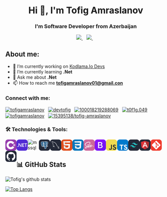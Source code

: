 <h1 align="center">Hi 👋, I'm Tofig Amraslanov</h1>
<h3 align="center">I'm Software Developer from Azerbaijan</h3>

<div align="center">
    <a href="https://www.linkedin.com/in/tofigamraslanov/">
        <img src="https://img.shields.io/badge/linkedin-%230077B5.svg?&style=for-the-badge&logo=linkedin&logoColor=white" />
    </a>&nbsp;&nbsp;
    <a href="https://twitter.com/devTofig">
        <img src="https://img.shields.io/badge/Twitter-1DA1F2?style=for-the-badge&logo=twitter&logoColor=white"   />
    </a>&nbsp;&nbsp;
</div>

## About me:

- 🔭 I’m currently working on [Kodlama.Io Devs](https://github.com/tofigamraslanov/kodlama-io-devs)
- 🌱 I’m currently learning **.Net**
- 💬 Ask me about **.Net**
- 📫 How to reach me **tofigamraslanov01@gmail.con**

### Connect with me:

<p align="left">
    <a href="https://linkedin.com/in/tofigamraslanov" target="blank"><img align="center" src="https://raw.githubusercontent.com/rahuldkjain/github-profile-readme-generator/master/src/images/icons/Social/linked-in-alt.svg" alt="tofigamraslanov" height="25" width="25" /></a>&nbsp;&nbsp;
    <a href="https://twitter.com/devtofig" target="blank"><img align="center" src="https://raw.githubusercontent.com/rahuldkjain/github-profile-readme-generator/master/src/images/icons/Social/twitter.svg" alt="devtofig" height="25" width="25" /></a>&nbsp;&nbsp;
    <a href="https://fb.com/100018219288069" target="blank"><img align="center" src="https://raw.githubusercontent.com/rahuldkjain/github-profile-readme-generator/master/src/images/icons/Social/facebook.svg" alt="100018219288069" height="25" width="25" /></a>&nbsp;&nbsp;
    <a href="https://instagram.com/t0f1g.049" target="blank"><img align="center" src="https://raw.githubusercontent.com/rahuldkjain/github-profile-readme-generator/master/src/images/icons/Social/instagram.svg" alt="t0f1g.049" height="25" width="25" /></a>&nbsp;&nbsp;
    <a href="https://www.hackerrank.com/tofigamraslanov" target="blank"><img align="center" src="https://raw.githubusercontent.com/rahuldkjain/github-profile-readme-generator/master/src/images/icons/Social/hackerrank.svg" alt="tofigamraslanov" height="25" width="25" /></a>&nbsp;&nbsp;
    <a href="https://stackoverflow.com/users/15395138/tofig-amraslanov" target="blank"><img align="center" src="https://raw.githubusercontent.com/rahuldkjain/github-profile-readme-generator/master/src/images/icons/Social/stack-overflow.svg" alt="15395138/tofig-amraslanov" height="25" width="25" /></a>&nbsp;&nbsp;
</p>

### 🛠 Technologies & Tools:

<img align="left" alt="csharp" width="35" src="https://github.com/tandpfun/skill-icons/raw/main/icons/CS.svg"/>
<img align="left" alt="dotnet" width="35" src="https://github.com/tandpfun/skill-icons/raw/main/icons/DotNet.svg"/>
<img align="left" alt="mssql" width="35"  src="https://camo.githubusercontent.com/2fd20815f3b0a17768b1ee8429517c9f2e6ad5943681fbf09b8afed5fc72e306/68747470733a2f2f677265656e7769726569742e636f6d2f77702d636f6e74656e742f75706c6f6164732f323031332f30352f73716c2d7365727665722d65787072657373312e706e67" /> 
<img align="left" alt="dotnet" width="35" src="https://github.com/tandpfun/skill-icons/raw/main/icons/PostgreSQL-Dark.svg"/>
<img align="left" alt="dotnet" width="35" src="https://github.com/tandpfun/skill-icons/raw/main/icons/MySQL-Dark.svg"/>
<img align="left" alt="dotnet" width="35" src="https://github.com/tandpfun/skill-icons/raw/main/icons/HTML.svg"/>
<img align="left" alt="dotnet" width="35" src="https://github.com/tandpfun/skill-icons/raw/main/icons/CSS.svg"/>
<img align="left" alt="dotnet" width="35" src="https://github.com/tandpfun/skill-icons/raw/main/icons/Sass.svg"/>
<img align="left" alt="dotnet" width="35" src="https://github.com/tandpfun/skill-icons/raw/main/icons/Bootstrap.svg"/>
<img align="left" alt="dotnet" width="35" src="https://github.com/tandpfun/skill-icons/raw/main/icons/JavaScript.svg"/>
<img align="left" alt="dotnet" width="35" src="https://github.com/tandpfun/skill-icons/raw/main/icons/TypeScript.svg"/>
<img align="left" alt="dotnet" width="35" src="https://github.com/tandpfun/skill-icons/raw/main/icons/TailwindCSS-Dark.svg"/>
<img align="left" alt="dotnet" width="35" src="https://github.com/tandpfun/skill-icons/raw/main/icons/Angular-Dark.svg"/>
<img align="left" alt="dotnet" width="35" src="https://github.com/tandpfun/skill-icons/raw/main/icons/Git.svg"/>
<img align="left" alt="dotnet" width="35" src="https://github.com/tandpfun/skill-icons/raw/main/icons/Github-Dark.svg"/>
 
  
<br/><br/>

## 📊 GitHub Stats

![Tofig's github stats](https://github-readme-stats.vercel.app/api?username=tofigamraslanov&show_icons=true&hide_border=true&theme=radical)

[![Top Langs](https://github-readme-stats.vercel.app/api/top-langs/?username=tofigamraslanov&theme=radical&show_icons=true&hide_border=true)](https://github.com/tofigamraslanov/github-readme-stats)

 
[facebook]: https://www.facebook.com/profile.php?id=100018219288069
[twitter]: https://twitter.com/devTofig
[instagram]: https://www.instagram.com/t0f1g.049
[linkedin]: https://www.linkedin.com/in/tofigamraslanov 
[telegram]: https://t.me/tofigamraslanov

